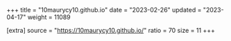 +++
title = "10maurycy10.github.io"
date = "2023-02-26"
updated = "2023-04-17"
weight = 11089

[extra]
source = "https://10maurycy10.github.io/"
ratio = 70
size = 11
+++
